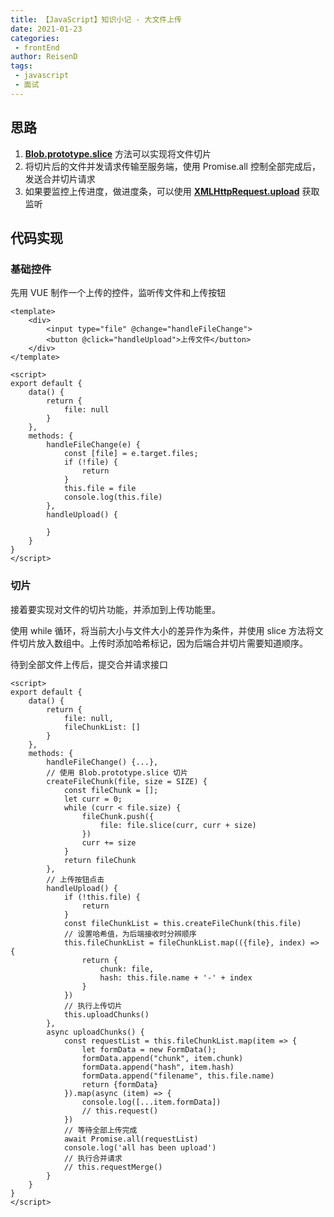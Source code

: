 ```yaml
---
title: 【JavaScript】知识小记 - 大文件上传
date: 2021-01-23
categories:
 - frontEnd
author: ReisenD
tags:
 - javascript
 - 面试
---
```


## 思路
1. [**Blob.prototype.slice**](https://developer.mozilla.org/zh-CN/docs/Web/API/Blob/slice) 方法可以实现将文件切片
2. 将切片后的文件并发请求传输至服务端，使用 Promise.all 控制全部完成后，发送合并切片请求
3. 如果要监控上传进度，做进度条，可以使用 [**XMLHttpRequest.upload**](https://developer.mozilla.org/zh-CN/docs/Web/API/XMLHttpRequest/upload) 获取监听

## 代码实现
### 基础控件
先用 VUE 制作一个上传的控件，监听传文件和上传按钮
```vue
<template>
    <div>
        <input type="file" @change="handleFileChange">
        <button @click="handleUpload">上传文件</button>
    </div>
</template>

<script>
export default {
    data() {
        return {
            file: null
        }
    },
    methods: {
        handleFileChange(e) {
            const [file] = e.target.files;
            if (!file) {
                return
            }
            this.file = file
            console.log(this.file)
        },
        handleUpload() {

        }
    }
}
</script>
```
### 切片
接着要实现对文件的切片功能，并添加到上传功能里。

使用 while 循环，将当前大小与文件大小的差异作为条件，并使用 slice 方法将文件切片放入数组中。上传时添加哈希标记，因为后端合并切片需要知道顺序。

待到全部文件上传后，提交合并请求接口
```vue
<script>
export default {
    data() {
        return {
            file: null,
            fileChunkList: []
        }
    },
    methods: {
        handleFileChange() {...},
        // 使用 Blob.prototype.slice 切片
        createFileChunk(file, size = SIZE) {
            const fileChunk = [];
            let curr = 0;
            while (curr < file.size) {
                fileChunk.push({
                    file: file.slice(curr, curr + size)
                })
                curr += size
            }
            return fileChunk
        },
        // 上传按钮点击
        handleUpload() {
            if (!this.file) {
                return
            }
            const fileChunkList = this.createFileChunk(this.file)
            // 设置哈希值，为后端接收时分辨顺序
            this.fileChunkList = fileChunkList.map(({file}, index) => {
                return {
                    chunk: file,
                    hash: this.file.name + '-' + index
                }
            })
            // 执行上传切片
            this.uploadChunks()
        },
        async uploadChunks() {
            const requestList = this.fileChunkList.map(item => {
                let formData = new FormData();
                formData.append("chunk", item.chunk)
                formData.append("hash", item.hash)
                formData.append("filename", this.file.name)
                return {formData}
            }).map(async (item) => {
                console.log([...item.formData])
                // this.request()
            })
            // 等待全部上传完成
            await Promise.all(requestList)
            console.log('all has been upload')
            // 执行合并请求
            // this.requestMerge()
        }
    }
}
</script>
```